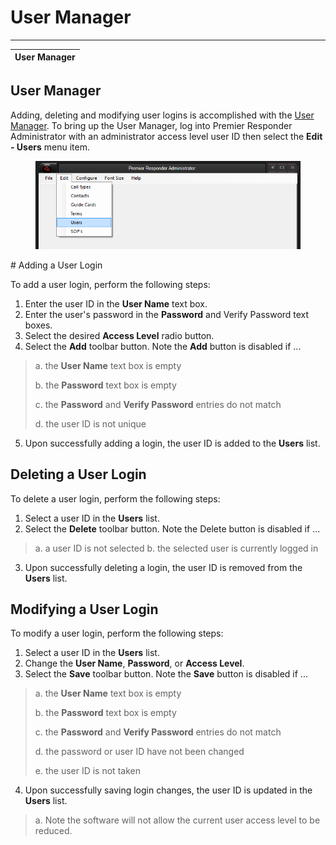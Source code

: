# User Manager

***

| **User Manager** |
| ---------------- |

## User Manager

Adding, deleting and modifying user logins is accomplished with the [User Manager](<Case Eval.md>).  To bring up the User Manager, log into Premier Responder Administrator with an administrator access level user ID then select the **Edit - Users** menu item.

<figure><img src=".gitbook/assets/User Manager_files/usermanager001.png" alt=""><figcaption></figcaption></figure>

&#x20;\# Adding a User Login

To add a user login, perform the following steps:

1. Enter the user ID in the **User Name** text box.
2. Enter the user's password in the **Password** and Verify Password text boxes.
3. Select the desired **Access Level** radio button.
4. Select the **Add** toolbar button.  Note the **Add** button is disabled if ...

> a. the **User Name** text box is empty
>
> b. the **Password** text box is empty
>
> c. the **Password** and **Verify Password** entries do not match
>
> d. the user ID is not unique

5. Upon successfully adding a login, the user ID is added to the **Users** list.

## Deleting a User Login

To delete a user login, perform the following steps:

1. Select a user ID in the **Users** list.
2. Select the **Delete** toolbar button.  Note the Delete button is disabled if ...

> a. a user ID is not selected b. the selected user is currently logged in

3. Upon successfully deleting a login, the user ID is removed from the **Users** list.

## Modifying a User Login

To modify a user login, perform the following steps:

1. Select a user ID in the **Users** list.
2. Change the **User Name**, **Password**, or **Access Level**.
3. Select the **Save** toolbar button.  Note the **Save** button is disabled if ...

> a. the **User Name** text box is empty
>
> b. the **Password** text box is empty
>
> c. the **Password** and **Verify Password** entries do not match
>
> d. the password or user ID have not been changed
>
> e. the user ID is not taken

4. Upon successfully saving login changes, the user ID is updated in the **Users** list.

> a. Note the software will not allow the current user access level to be reduced.
